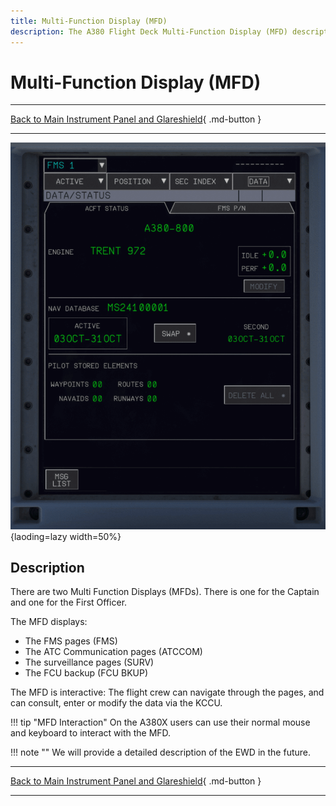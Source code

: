 ```yaml
---
title: Multi-Function Display (MFD)
description: The A380 Flight Deck Multi-Function Display (MFD) description.
---
```


# Multi-Function Display (MFD)

---

[Back to Main Instrument Panel and Glareshield](../overviews/main-glare.md){ .md-button }

---

![img.png](../../../assets/a380x-briefing/flight-deck/main/mfg.png){laoding=lazy width=50%}

## Description

There are two Multi Function Displays (MFDs). There is one for the Captain and one for the First Officer.

The MFD displays:

- The FMS pages (FMS)
- The ATC Communication pages (ATCCOM)
- The surveillance pages (SURV)
- The FCU backup (FCU BKUP)

The MFD is interactive: The flight crew can navigate through the pages, and can consult, enter or modify the data via 
the KCCU.

!!! tip "MFD Interaction"
    On the A380X users can use their normal mouse and keyboard to interact with the MFD.

!!! note ""
    We will provide a detailed description of the EWD in the future.


---

[Back to Main Instrument Panel and Glareshield](../overviews/main-glare.md){ .md-button }

---



